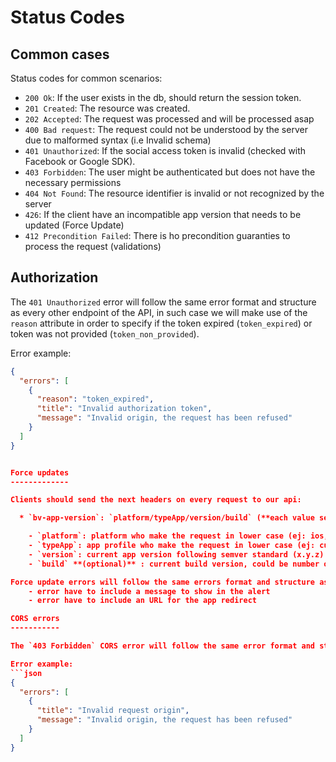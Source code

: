 # Status Codes

Common cases
--------------

Status codes for common scenarios:

- `200 Ok`: If the user exists in the db, should return the session token.
- `201 Created`: The resource was created.
- `202 Accepted`: The request was processed and will be processed asap
- `400 Bad request`: The request could not be understood by the server due to malformed syntax (i.e Invalid schema)
- `401 Unauthorized`: If the social access token is invalid (checked with Facebook or Google SDK).
- `403 Forbidden`: The user might be authenticated but does not have the necessary permissions
- `404 Not Found`: The resource identifier is invalid or not recognized by the server
- `426`: If the client have an incompatible app version that needs to be updated (Force Update)
- `412 Precondition Failed`: There is ho precondition guaranties to process the request (validations)

Authorization
-------------

The `401 Unauthorized` error will follow the same error format and structure as every other endpoint of the API, in such case we will make use of the `reason` attribute in order to specify if the token expired (`token_expired`) or token was not provided (`token_non_provided`).

Error example:
```json
{
  "errors": [
    {
      "reason": "token_expired",
      "title": "Invalid authorization token",
      "message": "Invalid origin, the request has been refused"
    }
  ]
}


Force updates
-------------

Clients should send the next headers on every request to our api:

  * `bv-app-version`: `platform/typeApp/version/build` (**each value separated by `/`**) where:

    - `platform`: platform who make the request in lower case (ej: ios, android)
    - `typeApp`: app profile who make the request in lower case (ej: customer, driver, admin) if there are only one app could be mobile for mobile apps
    - `version`: current app version following semver standard (x.y.z)
    - `build` **(optional)** : current build version, could be number or letters

Force update errors will follow the same errors format and structure as every other endpoint of the API, taking into account the following fields need to be included:
    - error have to include a message to show in the alert
    - error have to include an URL for the app redirect

CORS errors
-----------

The `403 Forbidden` CORS error will follow the same error format and structure as every other endpoint of the API.

Error example:
```json
{
  "errors": [
    {
      "title": "Invalid request origin",
      "message": "Invalid origin, the request has been refused"
    }
  ]
}
```

